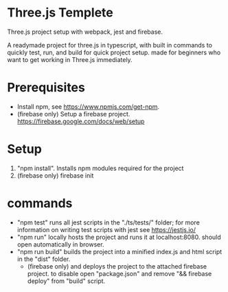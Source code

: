 # Three.js Templete
Three.js project setup with webpack, jest and firebase.

A readymade project for three.js in typescript, with built in commands to quickly test, run, and build for quick project setup.
made for beginners who want to get working in Three.js immediately.

# Prerequisites 

- Install npm, see https://www.npmjs.com/get-npm. 
- (firebase only) Setup a firebase project.  https://firebase.google.com/docs/web/setup

# Setup

1. "npm install".  Installs npm modules required for the project
1. (firebase only) firebase init 

# commands

- "npm test" runs all jest scripts in the "./ts/tests/" folder; for more information on writing test scripts with jest see https://jestjs.io/
- "npm run"  locally hosts the project and runs it at localhost:8080. should open automatically in browser.
- "npm run build" builds the project into a minified index.js and html script in the "dist" folder.
  - (firebase only) and deploys the project to the attached firebase project. to disable open "package.json" and remove "&& firebase deploy" from "build" script.
